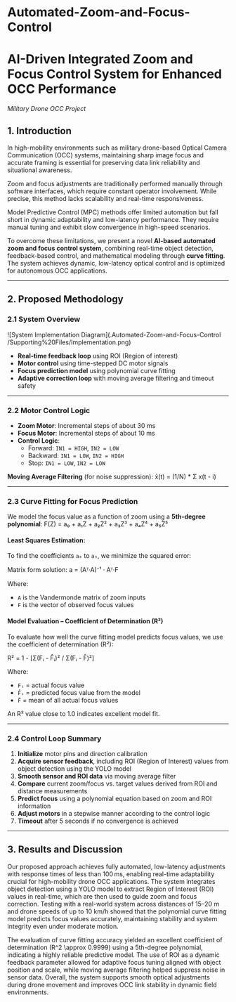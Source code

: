 # Automated-Zoom-and-Focus-Control

# AI-Driven Integrated Zoom and Focus Control System for Enhanced OCC Performance
*Military Drone OCC Project*

## 1. Introduction

In high-mobility environments such as military drone-based Optical Camera Communication (OCC) systems, maintaining sharp image focus and accurate framing is essential for preserving data link reliability and situational awareness.

Zoom and focus adjustments are traditionally performed manually through software interfaces, which require constant operator involvement. While precise, this method lacks scalability and real-time responsiveness.

Model Predictive Control (MPC) methods offer limited automation but fall short in dynamic adaptability and low-latency performance. They require manual tuning and exhibit slow convergence in high-speed scenarios.

To overcome these limitations, we present a novel **AI-based automated zoom and focus control system**, combining real-time object detection, feedback-based control, and mathematical modeling through **curve fitting**. The system achieves dynamic, low-latency optical control and is optimized for autonomous OCC applications.

---

## 2. Proposed Methodology

### 2.1 System Overview

![System Implementation Diagram](.Automated-Zoom-and-Focus-Control
/Supporting%20Files/Implementation.png)

- **Real-time feedback loop** using ROI (Region of interest)
- **Motor control** using time-stepped DC motor signals
- **Focus prediction model** using polynomial curve fitting
- **Adaptive correction loop** with moving average filtering and timeout safety

---

### 2.2 Motor Control Logic

- **Zoom Motor**: Incremental steps of about 30 ms
- **Focus Motor**: Incremental steps of about 10 ms
- **Control Logic**:
  - Forward: `IN1 = HIGH`, `IN2 = LOW`
  - Backward: `IN1 = LOW`, `IN2 = HIGH`
  - Stop: `IN1 = LOW`, `IN2 = LOW`

**Moving Average Filtering** (for noise suppression):
x̄(t) = (1/N) * Σ x(t - i)

---

### 2.3 Curve Fitting for Focus Prediction

We model the focus value as a function of zoom using a **5th-degree polynomial**:
F(Z) = a₀ + a₁Z + a₂Z² + a₃Z³ + a₄Z⁴ + a₅Z⁵


#### Least Squares Estimation:

To find the coefficients `a₀` to `a₅`, we minimize the squared error:

Matrix form solution:
a = (Aᵀ·A)⁻¹ · Aᵀ·F


Where:
- `A` is the Vandermonde matrix of zoom inputs
- `F` is the vector of observed focus values

#### Model Evaluation – Coefficient of Determination (R²)

To evaluate how well the curve fitting model predicts focus values, we use the coefficient of determination (R²):

R² = 1 - [Σ(Fᵢ - F̂ᵢ)² / Σ(Fᵢ - F̄)²]

Where:
- `Fᵢ` = actual focus value
- `F̂ᵢ` = predicted focus value from the model
- `F̄` = mean of all actual focus values

An R² value close to 1.0 indicates excellent model fit.

---

### 2.4 Control Loop Summary

1. **Initialize** motor pins and direction calibration  
2. **Acquire sensor feedback**, including ROI (Region of Interest) values from object detection using the YOLO model  
3. **Smooth sensor and ROI data** via moving average filter  
4. **Compare** current zoom/focus vs. target values derived from ROI and distance measurements  
5. **Predict focus** using a polynomial equation based on zoom and ROI information  
6. **Adjust motors** in a stepwise manner according to the control logic  
7. **Timeout** after 5 seconds if no convergence is achieved  

---


## 3. Results and Discussion

Our proposed approach achieves fully automated, low-latency adjustments with response times of less than 100 ms, enabling real-time adaptability crucial for high-mobility drone OCC applications. The system integrates object detection using a YOLO model to extract Region of Interest (ROI) values in real-time, which are then used to guide zoom and focus correction. Testing with a real-world system across distances of 15–20 m and drone speeds of up to 10 km/h showed that the polynomial curve fitting model predicts focus values accurately, maintaining stability and system integrity even under moderate motion.

The evaluation of curve fitting accuracy yielded an excellent coefficient of determination \(R^2 \approx 0.9999\) using a 5th-degree polynomial, indicating a highly reliable predictive model. The use of ROI as a dynamic feedback parameter allowed for adaptive focus tuning aligned with object position and scale, while moving average filtering helped suppress noise in sensor data. Overall, the system supports smooth optical adjustments during drone movement and improves OCC link stability in dynamic field environments.











